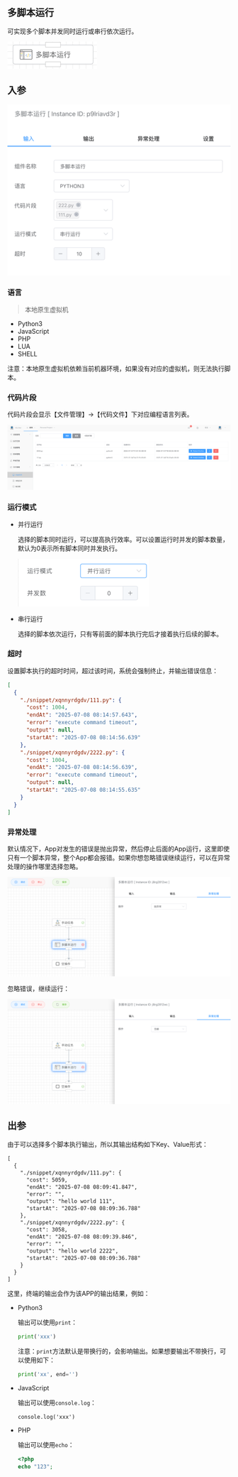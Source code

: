 ## 多脚本运行

可实现多个脚本并发同时运行或串行依次运行。

<img src="./img/multi-script-menu.png" alt="image-20240918212330692" style="zoom:50%;" />

## 入参

<img src="./img/multi-script.png" alt="image-20240918212612002" style="zoom:50%;" />

### 语言

> 本地原生虚拟机

- Python3
- JavaScript
- PHP
- LUA
- SHELL

注意：本地原生虚拟机依赖当前机器环境，如果没有对应的虚拟机，则无法执行脚本。



### 代码片段

代码片段会显示【文件管理】->【代码文件】下对应编程语言列表。

<img src="./img/code-snippet.png" alt="image-20250708080624775" style="zoom:50%;" />



### 运行模式

- 并行运行

  选择的脚本同时运行，可以提高执行效率。可以设置运行时并发的脚本数量，默认为0表示所有脚本同时并发执行。

  <img src="./img/multi-script-parallel-mode.png" alt="image-20250708080654543" style="zoom:50%;" />

- 串行运行

  选择的脚本依次运行，只有等前面的脚本执行完后才接着执行后续的脚本。



### 超时

设置脚本执行的超时时间，超过该时间，系统会强制终止，并输出错误信息：

```json
[
  {
    "./snippet/xqnnyrdgdv/111.py": {
      "cost": 1004,
      "endAt": "2025-07-08 08:14:57.643",
      "error": "execute command timeout",
      "output": null,
      "startAt": "2025-07-08 08:14:56.639"
    },
    "./snippet/xqnnyrdgdv/2222.py": {
      "cost": 1004,
      "endAt": "2025-07-08 08:14:56.639",
      "error": "execute command timeout",
      "output": null,
      "startAt": "2025-07-08 08:14:55.635"
    }
  }
]
```



### 异常处理

默认情况下，App对发生的错误是抛出异常，然后停止后面的App运行，这里即使只有一个脚本异常，整个App都会报错。如果你想忽略错误继续运行，可以在异常处理的操作哪里选择忽略。

<img src="./img/multi-script-error-handler-throw.png" alt="image-20250708082259773" style="zoom:50%;" />

忽略错误，继续运行：

<img src="./img/multi-script-error-handler-ignore.png" alt="image-20250708082333338" style="zoom:50%;" />

## 出参

由于可以选择多个脚本执行输出，所以其输出结构如下Key、Value形式：

```
[
  {
    "./snippet/xqnnyrdgdv/111.py": {
      "cost": 5059,
      "endAt": "2025-07-08 08:09:41.847",
      "error": "",
      "output": "hello world 111",
      "startAt": "2025-07-08 08:09:36.788"
    },
    "./snippet/xqnnyrdgdv/2222.py": {
      "cost": 3058,
      "endAt": "2025-07-08 08:09:39.846",
      "error": "",
      "output": "hello world 2222",
      "startAt": "2025-07-08 08:09:36.788"
    }
  }
]
```



这里，终端的输出会作为该APP的输出结果，例如：

- Python3

  输出可以使用`print`：

  ```python
  print('xxx')
  ```

  注意：`print`方法默认是带换行的，会影响输出。如果想要输出不带换行，可以使用如下：

  ```python
  print('xx', end='')
  ```

- JavaScript

  输出可以使用`console.log`：

  ```
  console.log('xxx')
  ```

- PHP

  输出可以使用`echo`：

  ```php
  <?php
  echo "123";
  ```

